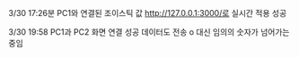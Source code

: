 3/30 17:26분 PC1와 연결된 조이스틱 값 http://127.0.0.1:3000/로 실시간 적용 성공

3/30 19:58 PC1과 PC2 화면 연결 성공 데이터도 전송 o 대신 임의의 숫자가 넘어가는 중임